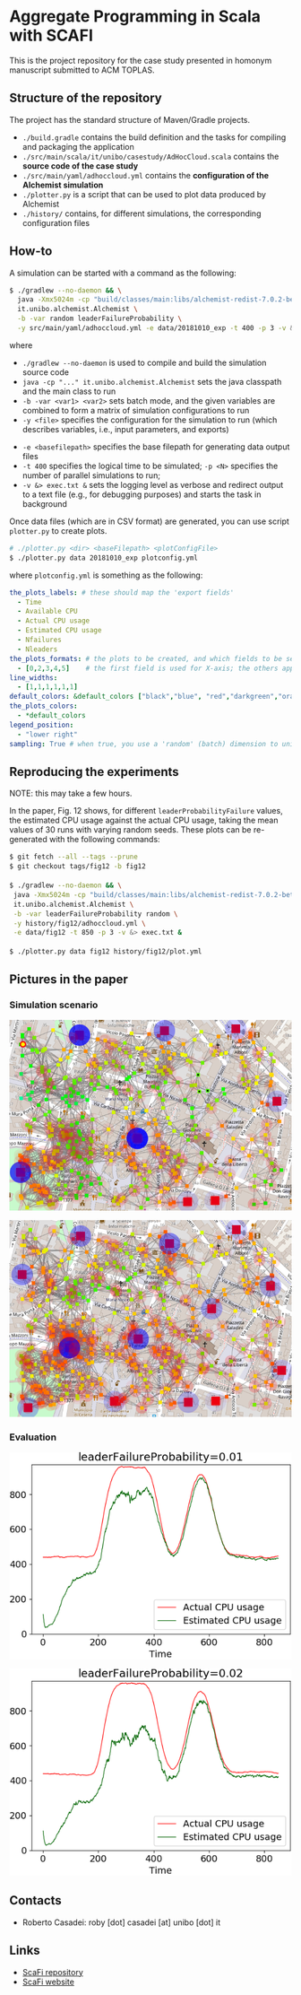 # Aggregate Programming in Scala with SCAFI

This is the project repository for the case study
 presented in homonym manuscript submitted to ACM TOPLAS.

## Structure of the repository

The project has the standard structure of Maven/Gradle projects.

* `./build.gradle` contains the build definition and the tasks for compiling and packaging the application
* `./src/main/scala/it/unibo/casestudy/AdHocCloud.scala` contains the **source code of the case study**
* `./src/main/yaml/adhoccloud.yml` contains the **configuration of the Alchemist simulation**
* `./plotter.py` is a script that can be used to plot data produced by Alchemist
* `./history/` contains, for different simulations, the corresponding configuration files

## How-to

A simulation can be started with a command as the following:

```bash
$ ./gradlew --no-daemon && \
  java -Xmx5024m -cp "build/classes/main:libs/alchemist-redist-7.0.2-beta.jar:libs/scafi-lib-assembly-0.3.0.jar:build/resources/main" \
  it.unibo.alchemist.Alchemist \
  -b -var random leaderFailureProbability \
  -y src/main/yaml/adhoccloud.yml -e data/20181010_exp -t 400 -p 3 -v &> exec.txt &
```

where

* `./gradlew --no-daemon` is used to compile and build the simulation source code
* `java -cp "..." it.unibo.alchemist.Alchemist` sets the java classpath and the main class to run
* `-b -var <var1> <var2>` sets batch mode, and the given variables are combined to form a matrix of simulation configurations to run
* `-y <file>` specifies the configuration for the simulation to run (which describes variables, i.e., input parameters, and exports)
- `-e <basefilepath>` specifies the base filepath for generating data output files
- `-t 400` specifies the logical time to be simulated; `-p <N>` specifies the number of parallel simulations to run;
- `-v &> exec.txt &` sets the logging level as verbose and redirect output to a text file (e.g., for debugging purposes) and starts the task in background

Once data files (which are in CSV format) are generated, you can use script `plotter.py` to create plots.

```bash
# ./plotter.py <dir> <baseFilepath> <plotConfigFile>
$ ./plotter.py data 20181010_exp plotconfig.yml
```

where `plotconfig.yml` is something as the following:

```yaml
the_plots_labels: # these should map the 'export fields'
  - Time
  - Available CPU
  - Actual CPU usage
  - Estimated CPU usage
  - Nfailures
  - Nleaders
the_plots_formats: # the plots to be created, and which fields to be selected
  - [0,2,3,4,5]    # the first field is used for X-axis; the others appear as curves
line_widths:
  - [1,1,1,1,1,1]
default_colors: &default_colors ["black","blue", "red","darkgreen","orange","violet"]
the_plots_colors:
  - *default_colors
legend_position:
  - "lower right"
sampling: True # when true, you use a 'random' (batch) dimension to unify multiple files and averaging the curves

```

## Reproducing the experiments

NOTE: this may take a few hours.

In the paper, Fig. 12 shows, for different `leaderProbabilityFailure` values, the estimated CPU usage
 against the actual CPU usage, taking the mean values of 30 runs with varying random seeds.
These plots can be re-generated with the following commands:

```bash
$ git fetch --all --tags --prune
$ git checkout tags/fig12 -b fig12

$ ./gradlew --no-daemon && \
 java -Xmx5024m -cp "build/classes/main:libs/alchemist-redist-7.0.2-beta.jar:libs/scafi-lib-assembly-0.3.0.jar:build/resources/main" \
 it.unibo.alchemist.Alchemist \
 -b -var leaderFailureProbability random \
 -y history/fig12/adhoccloud.yml \
 -e data/fig12 -t 850 -p 3 -v &> exec.txt &

$ ./plotter.py data fig12 history/fig12/plot.yml
```

## Pictures in the paper

### Simulation scenario

![](imgs/sim-scenario1.png)

![](imgs/sim-scenario2.png)

### Evaluation

![](imgs/20181012_upmetric__023.png)

![](imgs/20181012_upmetric3__023.png)

## Contacts

* Roberto Casadei: roby [dot] casadei [at] unibo [dot] it

## Links

* [ScaFi repository](https://github.com/scafi/scafi)
* [ScaFi website](https://scafi.github.io/)
